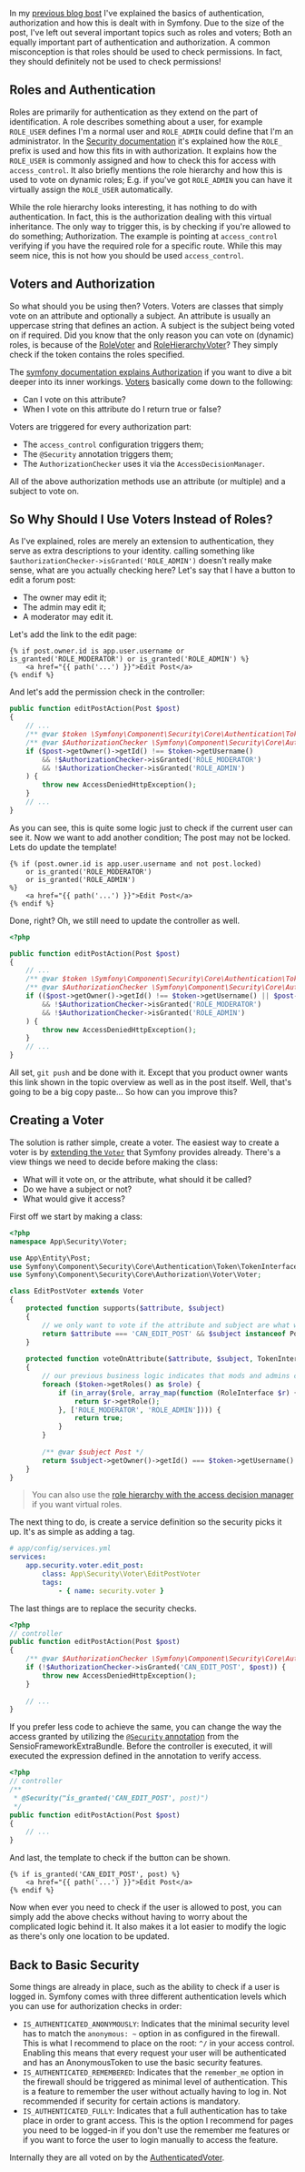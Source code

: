 [//]: # (TITLE: Symfony Security Roles vs. Voters)
[//]: # (DATE: 2016-08-20T09:00:00+01:00)
[//]: # (TAGS: php, security, roles, voters, authentication, authorization, firewall, access control)

In my [previous blog bost][1] I've explained the basics of authentication, authorization and how this is dealt with in
Symfony. Due to the size of the post, I've left out several important topics such as roles and voters; Both an equally
important part of authentication and authorization. A common misconception is that roles should be used to check 
permissions. In fact, they should definitely not be used to check permissions! 

## Roles and Authentication

Roles are primarily for authentication as they extend on the part of identification. A role describes something about a
user, for example `ROLE_USER` defines I'm a normal user and `ROLE_ADMIN` could define that I'm an administrator. In the
[Security documentation][2] it's explained how the `ROLE_` prefix is used and how this fits in with authorization. It
explains how the `ROLE_USER` is commonly assigned and how to check this for access with `access_control`. It also
briefly mentions the role hierarchy and how this is used to vote on dynamic roles; E.g. if you've got `ROLE_ADMIN` you
can have it virtually assign the `ROLE_USER` automatically.

While the role hierarchy looks interesting, it has nothing to do with authentication. In fact, this is the authorization
dealing with this virtual inheritance. The only way to trigger this, is by checking if you're allowed to do something;
Authorization. The example is pointing at `access_control` verifying if you have the required role for a specific route.
While this may seem nice, this is not how you should be used `access_control`.

## Voters and Authorization

So what should you be using then? Voters. Voters are classes that simply vote on an attribute and optionally a subject.
An attribute is usually an uppercase string that defines an action. A subject is the subject being voted on if required.
Did you know that the only reason you can vote on (dynamic) roles, is because of the [RoleVoter][3] and 
[RoleHierarchyVoter][4]? They simply check if the token contains the roles specified. 

The [symfony documentation explains Authorization][5] if you want to dive a bit deeper into its inner workings. 
[Voters][6] basically come down to the following:
 - Can I vote on this attribute?
 - When I vote on this attribute do I return true or false?

Voters are triggered for every authorization part:
 - The `access_control` configuration triggers them;
 - The `@Security` annotation triggers them;
 - The `AuthorizationChecker` uses it via the `AccessDecisionManager`.
 
All of the above authorization methods use an attribute (or multiple) and a subject to vote on.

## So Why Should I Use Voters Instead of Roles?

As I've explained, roles are merely an extension to authentication, they serve as extra descriptions to your identity.
calling something like `$authorizationChecker->isGranted('ROLE_ADMIN')` doesn't really make sense, what are you actually
checking here? Let's say that I have a button to edit a forum post:
 - The owner may edit it;
 - The admin may edit it;
 - A moderator may edit it.

Let's add the link to the edit page:
```twig
{% if post.owner.id is app.user.username or is_granted('ROLE_MODERATOR') or is_granted('ROLE_ADMIN') %}
    <a href="{{ path('...') }}">Edit Post</a>
{% endif %}
```
And let's add the permission check in the controller:

```php
public function editPostAction(Post $post)
{
    // ... 
    /** @var $token \Symfony\Component\Security\Core\Authentication\Token\TokenInterface */
    /** @var $AuthorizationChecker \Symfony\Component\Security\Core\Authorization\AuthorizationCheckerInterface */
    if ($post->getOwner()->getId() !== $token->getUsername()
        && !$AuthorizationChecker->isGranted('ROLE_MODERATOR')
        && !$AuthorizationChecker->isGranted('ROLE_ADMIN')
    ) {
        throw new AccessDeniedHttpException();
    }
    // ...
}
```

As you can see, this is quite some logic just to check if the current user can see it. Now we want to add another
condition; The post may not be locked. Lets do update the template!

```twig
{% if (post.owner.id is app.user.username and not post.locked)
    or is_granted('ROLE_MODERATOR') 
    or is_granted('ROLE_ADMIN')
%}
    <a href="{{ path('...') }}">Edit Post</a>
{% endif %}
```
Done, right? Oh, we still need to update the controller as well.

```php
<?php

public function editPostAction(Post $post)
{
    // ... 
    /** @var $token \Symfony\Component\Security\Core\Authentication\Token\TokenInterface */
    /** @var $AuthorizationChecker \Symfony\Component\Security\Core\Authorization\AuthorizationCheckerInterface */
    if (($post->getOwner()->getId() !== $token->getUsername() || $post->isLocked())
        && !$AuthorizationChecker->isGranted('ROLE_MODERATOR')
        && !$AuthorizationChecker->isGranted('ROLE_ADMIN')
    ) {
        throw new AccessDeniedHttpException();
    }
    // ...
}
```
All set, `git push` and be done with it. Except that you product owner wants this link shown in the topic overview as
well as in the post itself. Well, that's going to be a big copy paste... So how can you improve this?

## Creating a Voter

The solution is rather simple, create a voter. The easiest way to create a voter is by [extending the `Voter`][7] that
Symfony provides already. There's a view things we need to decide before making the class:
 - What will it vote on, or the attribute, what should it be called?
 - Do we have a subject or not?
 - What would give it access?

First off we start by making a class:

```php
<?php
namespace App\Security\Voter;

use App\Entity\Post;
use Symfony\Component\Security\Core\Authentication\Token\TokenInterface;
use Symfony\Component\Security\Core\Authorization\Voter\Voter;

class EditPostVoter extends Voter
{    
    protected function supports($attribute, $subject)
    {
        // we only want to vote if the attribute and subject are what we expect
        return $attribute === 'CAN_EDIT_POST' && $subject instanceof Post;
    }
    
    protected function voteOnAttribute($attribute, $subject, TokenInterface $token)
    {
        // our previous business logic indicates that mods and admins can do it regardless
        foreach ($token->getRoles() as $role) {
            if (in_array($role, array_map(function (RoleInterface $r) {
                return $r->getRole();
            }, ['ROLE_MODERATOR', 'ROLE_ADMIN']))) {
                return true;
            }
        }   
        
        /** @var $subject Post */
        return $subject->getOwner()->getId() === $token->getUsername() && !$subject->isLocked();
    }
}
````
> You can also use the [role hierarchy with the access decision manager][8] if you want virtual roles.

The next thing to do, is create a service definition so the security picks it up. It's as simple as adding a tag.

```yaml
# app/config/services.yml
services:
    app.security.voter.edit_post:
        class: App\Security\Voter\EditPostVoter
        tags:
            - { name: security.voter }
```

The last things are to replace the security checks.

```php
<?php
// controller
public function editPostAction(Post $post)
{
    /** @var $AuthorizationChecker \Symfony\Component\Security\Core\Authorization\AuthorizationCheckerInterface */
    if (!$AuthorizationChecker->isGranted('CAN_EDIT_POST', $post)) {
        throw new AccessDeniedHttpException();
    }
    
    // ...
}
```

If you prefer less code to achieve the same, you can change the way the access granted by utilizing the [`@Security` 
annotation][9] from the SensioFrameworkExtraBundle. Before the controller is executed, it will executed the expression
defined in the annotation to verify access.

```php
<?php
// controller
/**
 * @Security("is_granted('CAN_EDIT_POST', post)")
 */
public function editPostAction(Post $post)
{
    // ...
}
```

And last, the template to check if the button can be shown.
```twig
{% if is_granted('CAN_EDIT_POST', post) %}
    <a href="{{ path('...') }}">Edit Post</a>
{% endif %}
```

Now when ever you need to check if the user is allowed to post, you can simply add the above checks without having to
worry about the complicated logic behind it. It also makes it a lot easier to modify the logic as there's only one
location to be updated.

## Back to Basic Security

Some things are already in place, such as the ability to check if a user is logged in. Symfony comes with three
different authentication levels which you can use for authorization checks in order:
 - `IS_AUTHENTICATED_ANONYMOUSLY`: Indicates that the minimal security level has to match the `anonymous: ~` option in
 as configured in the firewall. This is what I recommend to place on the root: `^/` in your access control. Enabling
 this means that every request your user will be authenticated and has an AnonymousToken to use the basic security
 features.
 - `IS_AUTHENTICATED_REMEMBERED`: Indicates that the `remember_me` option in the firewall should be triggered as minimal
 level of authentication. This is a feature to remember the user without actually having to log in. Not recommended if
 security for certain actions is mandatory.
 - `IS_AUTHENTICATED_FULLY`: Indicates that a full authentication has to take place in order to grant access. This is
 the option I recommend for pages you need to be logged-in if you don't use the remember me features or if you want to
 force the user to login manually to access the feature.

Internally they are all voted on by the [AuthenticatedVoter][10].

[1]: ./the-basics-of-symfony-security
[2]: http://symfony.com/doc/current/security.html#denying-access-roles-and-other-authorization
[3]: https://github.com/symfony/symfony/blob/master/src/Symfony/Component/Security/Core/Authorization/Voter/RoleVoter.php
[4]: https://github.com/symfony/symfony/blob/master/src/Symfony/Component/Security/Core/Authorization/Voter/RoleHierarchyVoter.php
[5]: http://symfony.com/doc/current/components/security/authorization.html
[6]: http://symfony.com/doc/current/security/voters.html
[7]: http://symfony.com/doc/current/security/voters.html#the-voter-interface
[8]: http://symfony.com/doc/current/security/voters.html#checking-for-roles-inside-a-voter
[9]: https://symfony.com/doc/current/bundles/SensioFrameworkExtraBundle/annotations/security.html
[10]: https://github.com/symfony/symfony/blob/master/src/Symfony/Component/Security/Core/Authorization/Voter/AuthenticatedVoter.php
